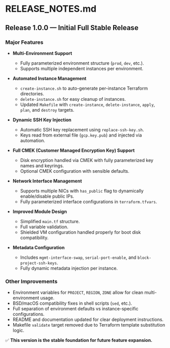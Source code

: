 # RELEASE_NOTES.md

## Release 1.0.0 — Initial Full Stable Release

### Major Features

- **Multi-Environment Support**
  - Fully parameterized environment structure (`prod`, `dev`, etc.).
  - Supports multiple independent instances per environment.

- **Automated Instance Management**
  - `create-instance.sh` to auto-generate per-instance Terraform directories.
  - `delete-instance.sh` for easy cleanup of instances.
  - Updated `Makefile` with `create-instance`, `delete-instance`, `apply`, `plan`, and `destroy` targets.

- **Dynamic SSH Key Injection**
  - Automatic SSH key replacement using `replace-ssh-key.sh`.
  - Keys read from external file (`gcp.key.pub`) and injected via automation.

- **Full CMEK (Customer Managed Encryption Key) Support**
  - Disk encryption handled via CMEK with fully parameterized key names and keyrings.
  - Optional CMEK configuration with sensible defaults.

- **Network Interface Management**
  - Supports multiple NICs with `has_public` flag to dynamically enable/disable public IPs.
  - Fully parameterized interface configurations in `terraform.tfvars`.

- **Improved Module Design**
  - Simplified `main.tf` structure.
  - Full variable validation.
  - Shielded VM configuration handled properly for boot disk compatibility.

- **Metadata Configuration**
  - Includes `mgmt-interface-swap`, `serial-port-enable`, and `block-project-ssh-keys`.
  - Fully dynamic metadata injection per instance.

### Other Improvements

- Environment variables for `PROJECT`, `REGION`, `ZONE` allow for clean multi-environment usage.
- BSD/macOS compatibility fixes in shell scripts (`sed`, etc.).
- Full separation of environment defaults vs instance-specific configurations.
- README and documentation updated for clear deployment instructions.
- Makefile `validate` target removed due to Terraform template substitution logic.

✅ **This version is the stable foundation for future feature expansion.**